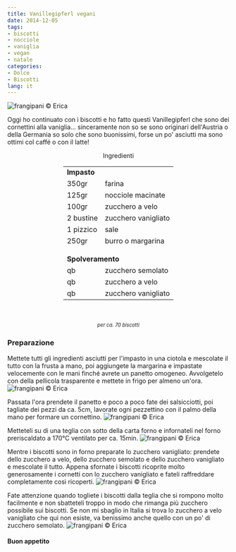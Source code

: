 ```yaml
---
title: Vanillegipferl vegani
date: 2014-12-05
tags:
- biscotti
- nocciole
- vaniglia
- vegan
- natale
categories:
- Dolce
- Biscotti
lang: it
---
```

![](header.jpg "frangipani © Erica")

Oggi ho continuato con i biscotti e ho fatto questi Vanillegipferl che sono dei cornettini alla vaniglia... sinceramente non so se sono originari dell'Austria o della Germania so solo che sono buonissimi, forse un po' asciutti ma sono ottimi col caffé o con il latte!


<div id="wrapper" style="text-align: center">
  <div id="yourdiv" style="display: inline-block;">
    <div class="ingredients">
      <div class="ingredients-title">Ingredienti</div>
      <table>
        <tbody>
          <tr>
            <td colspan="2"><b>Impasto</b></td>
          </tr>
          <tr>
            <td>350gr</td>
            <td>farina</td>
          </tr>
          <tr>
            <td>125gr</td>
            <td>nocciole macinate</td>
          </tr>
          <tr>
            <td>100gr</td>
            <td>zucchero a velo</td>
          </tr>
          <tr>
            <td>2 bustine</td>
            <td>zucchero vanigliato</td>
          </tr>
          <tr>
            <td>1 pizzico</td>
            <td>sale</td>
          </tr>
          <tr>
            <td>250gr</td>
            <td>burro o margarina</td>
          </tr>
          <tr style="height: 15px;"></tr>
          <tr>          
            <td colspan="2"><b>Spolveramento</b></td>
          </tr>      
          <tr>
            <td>qb</td>
            <td>zucchero semolato</td>
          </tr>
          <tr>
            <td>qb</td>
            <td>zucchero a velo</td>
          </tr>
          <tr>
            <td>qb</td>
            <td>zucchero vanigliato</td>      
          </tr>
        </tbody>
      </table>
      <br></br>
      <i class="pull-right" style="font-size: 80%;">per ca. 70 biscotti</i>
    </div>
  </div>
</div>


<h3>
  <font color="grey">
    <i class="fa fa-cogs"></i>
  </font> Preparazione
</h3>

Mettete tutti gli ingredienti asciutti per l'impasto in una ciotola e mescolate il tutto con la frusta a mano, poi aggiungete la margarina e impastate velocemente con le mani finché avrete un panetto omogeneo. Avvolgetelo con della pellicola trasparente e mettete in frigo per almeno un'ora.
![](impasto.jpg "frangipani © Erica")

Passata l'ora prendete il panetto e poco a poco fate dei salsicciotti, poi tagliate dei pezzi da ca. 5cm, lavorate ogni pezzettino con il palmo della mano per formare un cornettino.
![](forme.jpg "frangipani © Erica")

Metteteli su di una teglia con sotto della carta forno e infornateli nel forno preriscaldato a 170°C ventilato per ca. 15min.
![](teglia.jpg "frangipani © Erica")

Mentre i biscotti sono in forno preparate lo zucchero vanigliato: prendete dello zucchero a velo, dello zucchero semolato e dello zucchero vanigliato e mescolate il tutto. Appena sfornate i biscotti ricoprite molto generosamente i cornetti con lo zucchero vanigliato e fateli raffreddare completamente così ricoperti.
![](zucchero.jpg "frangipani © Erica")

Fate attenzione quando togliete i biscotti dalla teglia che si rompono molto facilmente e non sbatteteli troppo in modo che rimanga più zucchero possibile sui biscotti. Se non mi sbaglio in Italia si trova lo zucchero a velo vanigliato che qui non esiste, va benissimo anche quello con un po' di zucchero semolato.
![](risultato.jpg "frangipani © Erica")


<h4>Buon appetito
  <font color="red">
    <i class="fa fa-smile-o"></i>
  </font>
</h4>
